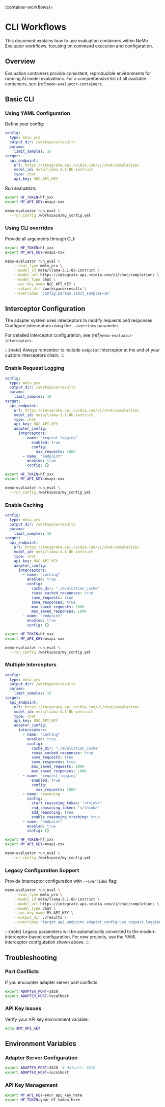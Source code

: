 (container-workflows)=

# CLI Workflows

This document explains how to use evaluation containers within NeMo Evaluator workflows, focusing on command execution and configuration.

## Overview

Evaluation containers provide consistent, reproducible environments for running AI model evaluations. For a comprehensive list of all available containers, see {ref}`nemo-evaluator-containers`.

## Basic CLI

### Using YAML Configuration

Define your config:

```yaml
config:
  type: mmlu_pro
  output_dir: /workspace/results
  params:
    limit_samples: 10
target:
  api_endpoint:
    url: https://integrate.api.nvidia.com/v1/chat/completions
    model_id: meta/llama-3.1-8b-instruct
    type: chat
    api_key: NGC_API_KEY
```

Run evaluation:

```bash
export HF_TOKEN=hf_xxx
export MY_API_KEY=nvapi-xxx

nemo-evaluator run_eval \
  --run_config /workspace/my_config.yml
```

### Using CLI overrides

Provide all arguments through CLI:

```bash
export HF_TOKEN=hf_xxx
export MY_API_KEY=nvapi-xxx

nemo-evaluator run_eval \
    --eval_type mmlu_pro \
    --model_id meta/llama-3.1-8b-instruct \
    --model_url https://integrate.api.nvidia.com/v1/chat/completions \
    --model_type chat \
    --api_key_name NGC_API_KEY \
    --output_dir /workspace/results \
    --overrides 'config.params.limit_samples=10'
```

## Interceptor Configuration

The adapter system uses interceptors to modify requests and responses. Configure interceptors using the `--overrides` parameter.

For detailed interceptor configuration, see {ref}`nemo-evaluator-interceptors`.

:::{note}
Always remember to include `endpoint` Interceptor at the and of your custom Interceptors chain. 
:::


### Enable Request Logging

```yaml
config:
  type: mmlu_pro
  output_dir: /workspace/results
  params:
    limit_samples: 10
target:
  api_endpoint:
    url: https://integrate.api.nvidia.com/v1/chat/completions
    model_id: meta/llama-3.1-8b-instruct
    type: chat
    api_key: NGC_API_KEY
    adapter_config:
      interceptors:
        - name: "request_logging"
            enabled: true
            config:
              max_requests: 1000
        - name: "endpoint"
          enabled: true
          config: {}
```

```bash
export HF_TOKEN=hf_xxx
export MY_API_KEY=nvapi-xxx

nemo-evaluator run_eval \
  --run_config /workspace/my_config.yml
```


### Enable Caching

```yaml
config:
  type: mmlu_pro
  output_dir: /workspace/results
  params:
    limit_samples: 10
target:
  api_endpoint:
    url: https://integrate.api.nvidia.com/v1/chat/completions
    model_id: meta/llama-3.1-8b-instruct
    type: chat
    api_key: NGC_API_KEY
    adapter_config:
      interceptors:
        - name: "caching"
          enabled: true
          config:
            cache_dir: "./evaluation_cache"
            reuse_cached_responses: true
            save_requests: true
            save_responses: true
            max_saved_requests: 1000
            max_saved_responses: 1000
        - name: "endpoint"
          enabled: true
          config: {}
```

```bash
export HF_TOKEN=hf_xxx
export MY_API_KEY=nvapi-xxx

nemo-evaluator run_eval \
  --run_config /workspace/my_config.yml
```

### Multiple Interceptors

```yaml
config:
  type: mmlu_pro
  output_dir: /workspace/results
  params:
    limit_samples: 10
target:
  api_endpoint:
    url: https://integrate.api.nvidia.com/v1/chat/completions
    model_id: meta/llama-3.1-8b-instruct
    type: chat
    api_key: NGC_API_KEY
    adapter_config:
      interceptors:
        - name: "caching"
          enabled: true
          config:
            cache_dir: "./evaluation_cache"
            reuse_cached_responses: true
            save_requests: true
            save_responses: true
            max_saved_requests: 1000
            max_saved_responses: 1000
        - name: "request_logging"
            enabled: true
            config:
              max_requests: 1000
        - name: reasoning
          config:
            start_reasoning_token: "<think>"
            end_reasoning_token: "</think>"
            add_reasoning: true
            enable_reasoning_tracking: true
        - name: "endpoint"
          enabled: true
          config: {}
```

```bash
export HF_TOKEN=hf_xxx
export MY_API_KEY=nvapi-xxx

nemo-evaluator run_eval \
  --run_config /workspace/my_config.yml
```

### Legacy Configuration Support

Provide Interceptor configuration with `--overrides` flag:

```bash
nemo-evaluator run_eval \
    --eval_type mmlu_pro \
    --model_id meta/llama-3.1-8b-instruct \
    --model_url https://integrate.api.nvidia.com/v1/chat/completions \
    --model_type chat \
    --api_key_name MY_API_KEY \
    --output_dir ./results \
    --overrides 'target.api_endpoint.adapter_config.use_request_logging=True,target.api_endpoint.adapter_config.max_saved_requests=1000,target.api_endpoint.adapter_config.use_caching=True,target.api_endpoint.adapter_config.caching_dir=./cache,target.api_endpoint.adapter_config.reuse_cached_responses=True'
```

:::{note}
Legacy parameters will be automatically converted to the modern interceptor-based configuration. For new projects, use the YAML interceptor configutation shown above.
:::

## Troubleshooting

### Port Conflicts

If you encounter adapter server port conflicts:

```bash
export ADAPTER_PORT=3828
export ADAPTER_HOST=localhost
```

### API Key Issues

Verify your API key environment variable:

```bash
echo $MY_API_KEY
```

## Environment Variables

### Adapter Server Configuration

```bash
export ADAPTER_PORT=3828  # Default: 3825
export ADAPTER_HOST=localhost
```

### API Key Management

```bash
export MY_API_KEY=your_api_key_here
export HF_TOKEN=your_hf_token_here
```
